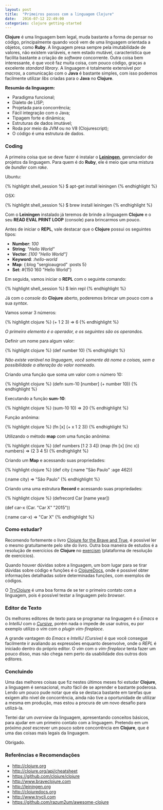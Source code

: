 ```yaml
---
layout: post
title:  "Primeiros passos com a linguagem Clojure"
date:   2016-07-12 22:49:00
categories: clojure getting-started
---
```


**Clojure** é uma linguagem bem legal, muda bastante a forma de pensar no código, principalmente quando você vem de uma linguagem orientada a objetos, como **Ruby**. A linguagem presa sempre pela imutabilidade de valores, não existem variáveis, e nem estado mutável, característica que facilita bastante a criação de *software* concorrente. Outra coisa bem interessante, é que você faz muita coisa, com pouco código, graças a excelente *standard library*. A linguagem é totalmente extensível por *macros*, a comunicação com o **Java** é bastante simples, com isso podemos facilmente utilizar *libs* criadas para o **Java** no **Clojure**.

**Resumão da linguagem:**

* Paradigma funcional;
* Dialeto de LISP;
* Projetada para concorrência;
* Fácil integração com o Java;
* Tipagem forte e dinâmica;
* Estruturas de dados imutável;
* Roda por meio da JVM ou no V8 (Clojurescript);
* O código é uma estrutura de dados.

### Coding

A primeira coisa que se deve fazer é instalar o [**Leiningen**](http://leiningen.org/), gerenciador de projetos da linguagem. Para quem é do **Ruby**, ele é meio que uma mistura de *bundler* com *rake*.

Ubuntu:

{% highlight shell_session %}
$ apt-get install leiningen
{% endhighlight %}

OSX:

{% highlight shell_session %}
$ brew install leiningen
{% endhighlight %}

Com o **Leiningen** instalado já teremos de brinde a linguagem **Clojure** e o seu **READ EVAL PRINT LOOP** (console) para brincarmos um pouco.

Antes de iniciar o **REPL**, vale destacar que o **Clojure** possui os seguintes tipos:

* **Number**: *100*
* **String**: *"Hello World"*
* **Vector**: *[100 "Hello World"]*
* **Keyword**: *:hello-world*
* **Map**: {:blog "sergioaugrod" :posts 5}
* **Set**: #{150 160 "Hello World"}

Em seguida, vamos iniciar o **REPL** com o seguinte comando:

{% highlight shell_session %}
$ lein repl
{% endhighlight %}

Já com o *console* do **Clojure** aberto, poderemos brincar um pouco com a sua *syntax*.

Vamos somar 3 números:

{% highlight clojure %}
(+ 1 2 3)
=> 6
{% endhighlight %}

*O primeiro elemento é o operador, e os seguintes são os operandos.*

Definir um nome para algum valor:

{% highlight clojure %}
(def number 10)
{% endhighlight %}

*Não existe variável na linguagem, você somente dá nome a coisas, sem a possibilidade a alteração do valor nomeado.*

Criando uma função que soma um valor com o número 10:

{% highlight clojure %}
(defn sum-10
  [number]
  (+ number 10))
{% endhighlight %}

Executando a função **sum-10**:

{% highlight clojure %}
(sum-10 10)
=> 20
{% endhighlight %}

Função anônima:

{% highlight clojure %}
(fn [x] (+ x 1 2 3))
{% endhighlight %}

Utilizando o método **map** com uma função anônima:

{% highlight clojure %}
(def numbers [1 2 3 4])
(map (fn [x] (inc x)) numbers)
=> (2 3 4 5)
{% endhighlight %}

Criando um **Map** e acessando suas propriedades:

{% highlight clojure %}
(def city {:name "São Paulo" :age 462})

(:name city)
=> "São Paulo"
{% endhighlight %}

Criando uma uma estrutura **Record** e acessando suas propriedades:

{% highlight clojure %}
(defrecord Car [name year])

(def car-x (Car. "Car X" "2015"))

(:name car-x)
=> "Car X"
{% endhighlight %}

### Como estudar?

Recomendo fortemente o livro [Clojure for the Brave and True](http://www.braveclojure.com/), é possível ler o mesmo gratuitamente pelo site do livro. Outra boa maneira de estudos é a resolução de exercícios de **Clojure** no [exercism](http://exercism.io/) (plataforma de resolução de exercícios).

Quando houver dúvidas sobre a linguagem, um bom lugar para se tirar dúvidas sobre código e funções é o [ClojureDocs](http://clojuredocs.org/), onde é possível obter informações detalhadas sobre determinadas funções, com exemplos de códigos.

O [TryClojure](http://www.tryclj.com/) é uma boa forma de se ter o primeiro contato com a linguagem, pois é possível testar a linguagem pelo *browser*.

### Editor de Texto

Os melhores editores de texto para se programar na linguagem é o *Emacs* e o *IntelliJ* com o [*Cursive*](https://cursive-ide.com/), porém nada o impede de usar outros, eu por exemplo utilizo o *vim* com o *plugin* *vim-fireplace*.

A grande vantagem do *Emacs* e *IntelliJ (Cursive)* é que você consegue facilmente ir avaliando as expressões enquanto desenvolve, onde o *REPL* é iniciado dentro do próprio editor. O *vim* com o *vim-fireplace* tenta fazer um pouco disso, mas não chega nem perto da usabilidade dos outros dois editores.

### Concluindo

Uma das melhores coisas que fiz nestes últimos meses foi estudar **Clojure**, a linguagem é sensacional, muito fácil de se aprender e bastante poderosa. Lendo um pouco pude notar que ela se destaca bastante em tarefas que exigem alto nível de concorrência, ainda não tive a oportunidade de utilizar a mesma em produção, mas estou a procura de um novo desafio para utilizá-la.

Tentei dar um *overview* da linguagem, apresentando conceitos básicos, para ajudar em um primeiro contato com a linguagem. Pretendo em um próximo *post* escrever um pouco sobre concorrência em **Clojure**, que é uma das coisas mais legais da linguagem.

Obrigado.

### Referências e Recomendações

* <http://clojure.org>
* <http://clojure.org/api/cheatsheet>
* <https://github.com/clojure/clojure>
* <http://www.braveclojure.com>
* <http://leiningen.org>
* <http://clojuredocs.org>
* <http://www.tryclj.com>
* <https://github.com/razum2um/awesome-clojure>
